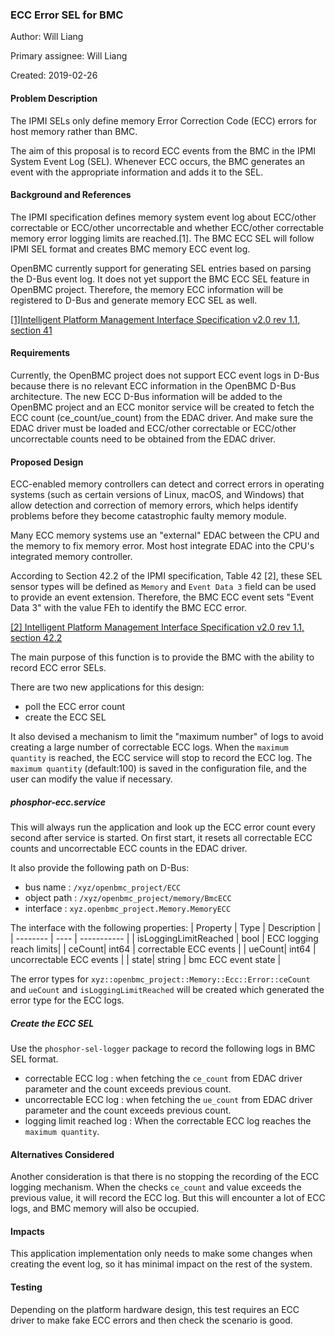 ### ECC Error SEL for BMC

Author: Will Liang

Primary assignee: Will Liang

Created: 2019-02-26

#### Problem Description

The IPMI SELs only define memory Error Correction Code (ECC) errors for host
memory rather than BMC.

The aim of this proposal is to record ECC events from the BMC in the IPMI System
Event Log (SEL). Whenever ECC occurs, the BMC generates an event with the
appropriate information and adds it to the SEL.

#### Background and References

The IPMI specification defines memory system event log about ECC/other
correctable or ECC/other uncorrectable and whether ECC/other correctable memory
error logging limits are reached.[1]. The BMC ECC SEL will follow IPMI SEL
format and creates BMC memory ECC event log.

OpenBMC currently support for generating SEL entries based on parsing the D-Bus
event log. It does not yet support the BMC ECC SEL feature in OpenBMC project.
Therefore, the memory ECC information will be registered to D-Bus and generate
memory ECC SEL as well.

[[1]Intelligent Platform Management Interface Specification v2.0 rev 1.1, section 41](https://www.intel.com/content/www/us/en/servers/ipmi/ipmi-second-gen-interface-spec-v2-rev1-1.html)

#### Requirements

Currently, the OpenBMC project does not support ECC event logs in D-Bus because
there is no relevant ECC information in the OpenBMC D-Bus architecture.
The new ECC D-Bus information will be added to the OpenBMC project and an ECC
monitor service will be created to fetch the ECC count (ce_count/ue_count) from
the EDAC driver. And make sure the EDAC driver must be loaded and ECC/other
correctable or ECC/other uncorrectable counts need to be obtained from the EDAC
driver.

#### Proposed Design

ECC-enabled memory controllers can detect and correct errors in operating
systems (such as certain versions of Linux, macOS, and Windows) that allow
detection and correction of memory errors, which helps identify problems before
they become catastrophic faulty memory module.

Many ECC memory systems use an "external" EDAC between the CPU and the memory
to fix memory error. Most host integrate EDAC into the CPU's integrated memory
controller.

According to Section 42.2 of the IPMI specification, Table 42 [2], these SEL
sensor types will be defined as `Memory` and `Event Data 3` field can be used to
provide an event extension. Therefore, the BMC ECC event sets "Event Data 3"
with the value FEh to identify the BMC ECC error.

[[2] Intelligent Platform Management Interface Specification v2.0 rev 1.1, section 42.2](https://www.intel.com/content/www/us/en/servers/ipmi/ipmi-second-gen-interface-spec-v2-rev1-1.html)

The main purpose of this function is to provide the BMC with the ability to
record ECC error SELs.

There are two new applications for this design:

- poll the ECC error count
- create the ECC SEL

It also devised a mechanism to limit the "maximum number" of logs to avoid
creating a large number of correctable ECC logs. When the `maximum quantity` is
reached, the ECC service will stop to record the ECC log. The `maximum quantity`
(default:100) is saved in the configuration file, and the user can modify the
value if necessary.

##### phosphor-ecc.service

This will always run the application and look up the ECC error count every
second after service is started. On first start, it resets all correctable ECC
counts and uncorrectable ECC counts in the EDAC driver.

It also provide the following path on D-Bus:

- bus name    : `/xyz/openbmc_project/ECC`
- object path : `/xyz/openbmc_project/memory/BmcECC`
- interface   : `xyz.openbmc_project.Memory.MemoryECC`

The interface with the following properties:
| Property | Type | Description |
| -------- | ---- | ----------- |
| isLoggingLimitReached | bool | ECC logging reach limits|
| ceCount| int64 | correctable ECC events |
| ueCount| int64 | uncorrectable ECC events |
| state| string | bmc ECC event state |

The error types for `xyz::openbmc_project::Memory::Ecc::Error::ceCount` and
`ueCount` and `isLoggingLimitReached` will be created which generated the error
type for the ECC logs.

##### Create the ECC SEL

Use the `phosphor-sel-logger` package to record the following logs in BMC SEL
format.

- correctable ECC log : when fetching the `ce_count` from EDAC driver parameter
  and the count exceeds previous count.
- uncorrectable ECC log : when fetching the `ue_count` from EDAC driver parameter
  and the count exceeds previous count.
- logging limit reached log : When the correctable ECC log reaches the
  `maximum quantity`.

#### Alternatives Considered

Another consideration is that there is no stopping the recording of the ECC
logging mechanism.
When the checks `ce_count` and value exceeds the previous value, it will record
the ECC log. But this will encounter a lot of ECC logs, and BMC memory will
also be occupied.

#### Impacts

This application implementation only needs to make some changes when
creating the event log, so it has minimal impact on the rest of the system.

#### Testing

Depending on the platform hardware design, this test requires an ECC
driver to make fake ECC errors and then check the scenario is good.